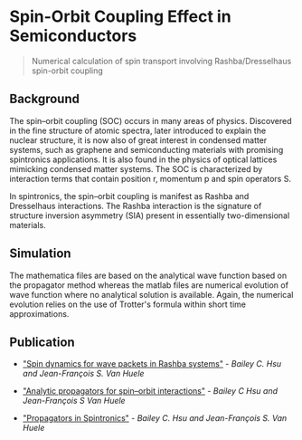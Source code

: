 # Spin-Orbit Coupling Effect in Semiconductors
> Numerical calculation of spin transport involving Rashba/Dresselhaus spin-orbit coupling

## Background 
The spin–orbit coupling (SOC) occurs in many areas of physics. Discovered in the fine structure of atomic spectra, 
later introduced to explain the nuclear structure, it is now also of great interest in condensed matter systems, 
such as graphene and semiconducting materials with promising spintronics applications. It is also found 
in the physics of optical lattices mimicking condensed matter systems. The SOC is characterized by interaction 
terms that contain position r, momentum p and spin operators S.  

In spintronics, the spin–orbit coupling is manifest as Rashba and Dresselhaus interactions. The Rashba interaction 
is the signature of structure inversion asymmetry (SIA) present in essentially two-dimensional materials. 


## Simulation
The mathematica files are based on the analytical wave function based on the propagator method whereas the matlab files are 
numerical evolution of wave function where no analytical solution is available. Again, the numerical evolution relies on the
use of Trotter's formula within short time approximations.

## Publication
- ["Spin dynamics for wave packets in Rashba systems"](http://journals.aps.org/prb/abstract/10.1103/PhysRevB.83.041404) - 
*Bailey C. Hsu and Jean-François S. Van Huele*

- ["Analytic propagators for spin–orbit interactions"](http://iopscience.iop.org/article/10.1088/1751-8113/42/47/475304) - *Bailey C Hsu and Jean-François S Van Huele*

- ["Propagators in Spintronics"](https://www.physics.byu.edu/faculty/vanhuele/Research/Bailey's%20thesis.pdf) - 
*Bailey C. Hsu and Jean-François S. Van Huele*
